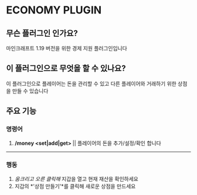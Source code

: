 # ECONOMY PLUGIN

## 무슨 플러그인 인가요?
마인크래프트 1.19 버전을 위한 경제 지원 플러그인입니다

## 이 플러그인으로 무엇을 할 수 있나요?
이 플러그인으로 플레이어는 돈을 관리할 수 있고 다른 플레이어와 거래하기 위한 상점을 만들 수 있습니다

## 주요 기능
### 명령어
1. **/money <player> <set|add|get> <amount>** || 플레이어의 돈을 추가/설정/확인 합니다
  
---
### 행동
1. *움크리고 오른 클릭해* 지갑을 열고 현재 재산을 확인하세요
2. 지갑의 *'상점 만들기'*를 클릭해 새로운 상점을 만드세요
